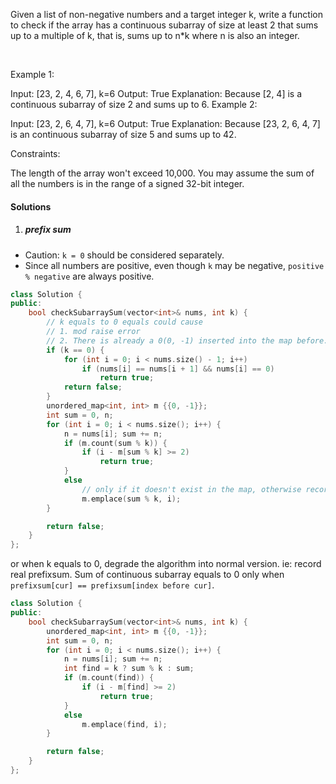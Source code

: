 Given a list of non-negative numbers and a target integer k, write a function to check if the array has a continuous subarray of size at least 2 that sums up to a multiple of k, that is, sums up to n*k where n is also an integer.

 

Example 1:

Input: [23, 2, 4, 6, 7],  k=6
Output: True
Explanation: Because [2, 4] is a continuous subarray of size 2 and sums up to 6.
Example 2:

Input: [23, 2, 6, 4, 7],  k=6
Output: True
Explanation: Because [23, 2, 6, 4, 7] is an continuous subarray of size 5 and sums up to 42.
 

Constraints:

The length of the array won't exceed 10,000.
You may assume the sum of all the numbers is in the range of a signed 32-bit integer.

#### Solutions

1. ##### prefix sum

- Caution: `k = 0` should be considered separately.
- Since all numbers are positive, even though `k` may be negative, `positive % negative` are always positive.

```c++
class Solution {
public:
    bool checkSubarraySum(vector<int>& nums, int k) {
        // k equals to 0 equals could cause
        // 1. mod raise error
        // 2. There is already a 0(0, -1) inserted into the map before. ie function return true when ever meet a single zero
        if (k == 0) {
            for (int i = 0; i < nums.size() - 1; i++)
                if (nums[i] == nums[i + 1] && nums[i] == 0)
                    return true;
            return false;
        }
        unordered_map<int, int> m {{0, -1}};
        int sum = 0, n;
        for (int i = 0; i < nums.size(); i++) {
            n = nums[i]; sum += n;
            if (m.count(sum % k)) {
                if (i - m[sum % k] >= 2)
                    return true;
            }
            else
                // only if it doesn't exist in the map, otherwise record a new one with larger index would miss the result.
                m.emplace(sum % k, i);
        }

        return false;
    }
};
```

or when k equals to 0, degrade the algorithm into normal version. ie: record real prefixsum. Sum of continuous subarray equals to 0 only when `prefixsum[cur] == prefixsum[index before cur]`.

```c++
class Solution {
public:
    bool checkSubarraySum(vector<int>& nums, int k) {
        unordered_map<int, int> m {{0, -1}};
        int sum = 0, n;
        for (int i = 0; i < nums.size(); i++) {
            n = nums[i]; sum += n;
            int find = k ? sum % k : sum;
            if (m.count(find)) {
                if (i - m[find] >= 2)
                    return true;
            }
            else
                m.emplace(find, i);
        }

        return false;
    }
};
```